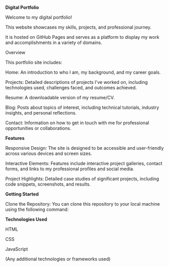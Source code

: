 ******Digital Portfolio******

Welcome to my digital portfolio! 

This website showcases my skills, projects, and professional journey. 

It is hosted on GitHub Pages and serves as a platform to display my work and accomplishments in a variety of domains.

Overview

This portfolio site includes:

Home: An introduction to who I am, my background, and my career goals.

Projects: Detailed descriptions of projects I've worked on, including technologies used, challenges faced, and outcomes achieved.

Resume: A downloadable version of my resume/CV.

Blog: Posts about topics of interest, including technical tutorials, industry insights, and personal reflections.

Contact: Information on how to get in touch with me for professional opportunities or collaborations.

******Features******

Responsive Design: The site is designed to be accessible and user-friendly across various devices and screen sizes.

Interactive Elements: Features include interactive project galleries, contact forms, and links to my professional profiles and social media.

Project Highlights: Detailed case studies of significant projects, including code snippets, screenshots, and results.

******Getting Started******

Clone the Repository: You can clone this repository to your local machine using the following command:

******Technologies Used******

HTML

CSS

JavaScript

(Any additional technologies or frameworks used)

